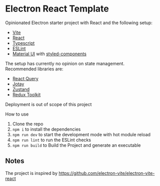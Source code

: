 # Electron React Template

Opinionated Electron starter project with React and the following setup:  
-	[Vite](https://vitejs.dev/)
-	[React](https://beta.reactjs.org/)
-	[Typescript](https://www.typescriptlang.org/)
-	[ESLint](https://eslint.org/)
-	[Material UI](https://mui.com/) with [styled-components](https://styled-components.com/)

The setup has currently no opinion on state management.  
Recommended libraries are:
-	[React Query](https://react-query-v3.tanstack.com/)
-	[Jotay](https://jotai.org/)
-	[Zustand](https://github.com/pmndrs/zustand)
-	[Redux Toolkit](https://redux-toolkit.js.org/)

Deployment is out of scope of this project

How to use

1.	Clone the repo
2.	`npm i` to install the dependencies
3.	`npm run dev` to start the development mode with hot module reload
4.	`npm run lint` to run the ESLint checks
5.	`npm run build` to Build the Project and generate an executable


## Notes

The project is inspired by https://github.com/electron-vite/electron-vite-react

